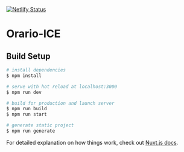 [![Netlify Status](https://api.netlify.com/api/v1/badges/70f6b19c-679d-493e-b662-66fd713c57cb/deploy-status)](https://app.netlify.com/sites/zealous-pike-59fbec/deploys)

# Orario-ICE

## Build Setup

```bash
# install dependencies
$ npm install

# serve with hot reload at localhost:3000
$ npm run dev

# build for production and launch server
$ npm run build
$ npm run start

# generate static project
$ npm run generate
```

For detailed explanation on how things work, check out [Nuxt.js docs](https://nuxtjs.org).
